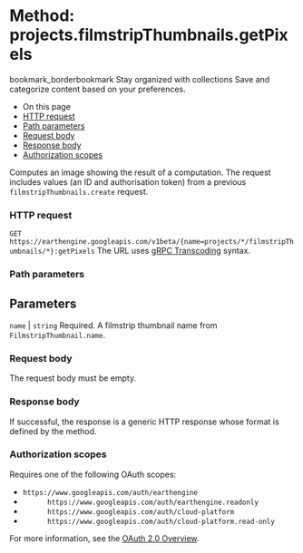 
#  Method: projects.filmstripThumbnails.getPixels 
bookmark_borderbookmark Stay organized with collections  Save and categorize content based on your preferences.
  * On this page
  * [HTTP request](https://developers.google.com/earth-engine/reference/rest/v1beta/projects.filmstripThumbnails/getPixels#http-request)
  * [Path parameters](https://developers.google.com/earth-engine/reference/rest/v1beta/projects.filmstripThumbnails/getPixels#path-parameters)
  * [Request body](https://developers.google.com/earth-engine/reference/rest/v1beta/projects.filmstripThumbnails/getPixels#request-body)
  * [Response body](https://developers.google.com/earth-engine/reference/rest/v1beta/projects.filmstripThumbnails/getPixels#response-body)
  * [Authorization scopes](https://developers.google.com/earth-engine/reference/rest/v1beta/projects.filmstripThumbnails/getPixels#authorization-scopes)


Computes an image showing the result of a computation. The request includes values (an ID and authorisation token) from a previous `filmstripThumbnails.create` request.
### HTTP request
`GET https://earthengine.googleapis.com/v1beta/{name=projects/*/filmstripThumbnails/*}:getPixels`
The URL uses [gRPC Transcoding](https://google.aip.dev/127) syntax.
### Path parameters
Parameters  
---  
`name` |  `string` Required. A filmstrip thumbnail name from `FilmstripThumbnail.name`.  
### Request body
The request body must be empty.
### Response body
If successful, the response is a generic HTTP response whose format is defined by the method.
### Authorization scopes
Requires one of the following OAuth scopes:
  * `https://www.googleapis.com/auth/earthengine`
  * `      https://www.googleapis.com/auth/earthengine.readonly`
  * `      https://www.googleapis.com/auth/cloud-platform`
  * `      https://www.googleapis.com/auth/cloud-platform.read-only`


For more information, see the [OAuth 2.0 Overview](https://developers.google.com/identity/protocols/OAuth2).
